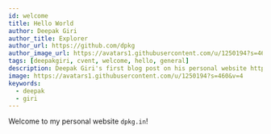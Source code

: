 ```yaml
---
id: welcome
title: Hello World
author: Deepak Giri
author_title: Explorer
author_url: https://github.com/dpkg
author_image_url: https://avatars1.githubusercontent.com/u/1250194?s=460&v=4
tags: [deepakgiri, cvent, welcome, hello, general]
description: Deepak Giri's first blog post on his personal website https://dpkg.in
image: https://avatars1.githubusercontent.com/u/1250194?s=460&v=4
keywords:
  - deepak
  - giri
---
```


Welcome to my personal website <code>dpkg.in</code>!

